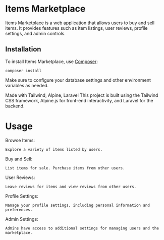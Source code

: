 # Items Marketplace

Items Marketplace is a web application that allows users to buy and sell items. It provides features such as item listings, user reviews, profile settings, and admin controls.

## Installation

To install Items Marketplace, use [Composer](https://getcomposer.org/):
```
composer install
```
Make sure to configure your database settings and other environment variables as needed.

Made with Tailwind, Alpine, Laravel
This project is built using the Tailwind CSS framework, Alpine.js for front-end interactivity, and Laravel for the backend.

# Usage
Browse Items:

`Explore a variety of items listed by users.`

Buy and Sell:

`List items for sale.
Purchase items from other users.`

User Reviews:

`Leave reviews for items and view reviews from other users.`

Profile Settings:

`Manage your profile settings, including personal information and preferences.`

Admin Settings:

`Admins have access to additional settings for managing users and the marketplace.`
